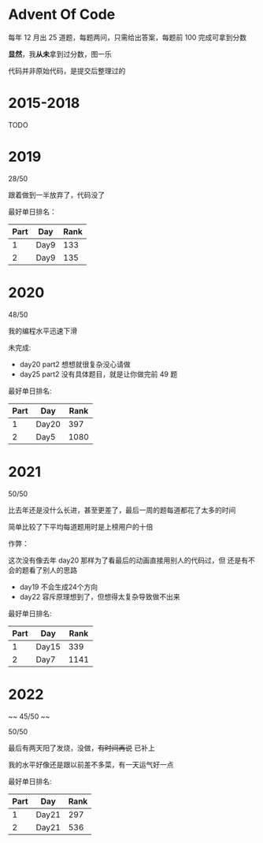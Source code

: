 # Advent Of Code

每年 12 月出 25 道题，每题两问，只需给出答案，每题前 100 完成可拿到分数

**显然**，我**从未**拿到过分数，图一乐

代码并非原始代码，是提交后整理过的

# 2015-2018

TODO

# 2019

28/50

跟着做到一半放弃了，代码没了

最好单日排名：

| Part | Day | Rank |
| --- | --- | ---|
| 1 | Day9 | 133 |
| 2 | Day9 | 135 |

# 2020

48/50

我的编程水平迅速下滑

未完成:

- day20 part2 想想就很复杂没心请做
- day25 part2 没有具体题目，就是让你做完前 49 题

最好单日排名:

| Part | Day | Rank |
| --- | --- | --- |
| 1 | Day20 | 397 |
| 2 | Day5 | 1080 |

# 2021

50/50

比去年还是没什么长进，甚至更差了，最后一周的题每道都花了太多的时间

简单比较了下平均每道题用时是上榜用户的十倍

作弊：

这次没有像去年 day20 那样为了看最后的动画直接用别人的代码过，但
还是有不会的题看了别人的思路

- day19 不会生成24个方向
- day22 容斥原理想到了，但想得太复杂导致做不出来

最好单日排名:

| Part | Day | Rank |
| --- | --- | --- |
| 1 | Day15 | 339 |
| 2 | Day7 | 1141 |

# 2022

~~ 45/50 ~~

50/50

最后有两天阳了发烧，没做，~~有时间再说~~ 已补上

我的水平好像还是跟以前差不多菜，有一天运气好一点

最好单日排名:

| Part | Day | Rank |
| --- | --- | --- |
| 1 | Day21 | 297 |
| 2 | Day21 | 536 |

